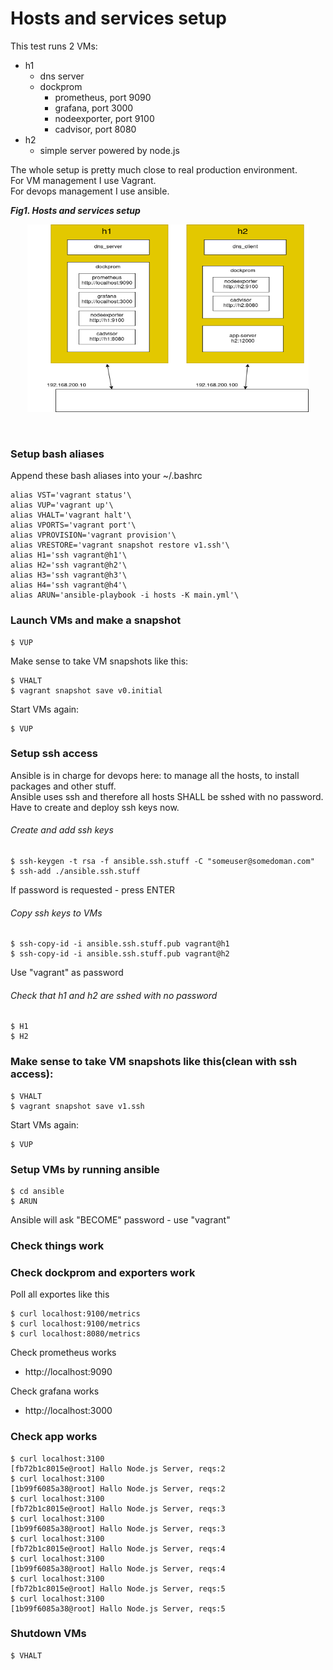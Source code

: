 # Hosts and services setup
This test runs 2 VMs:
 - h1
     - dns server
     - dockprom
         - prometheus, port 9090
         - grafana, port 3000
         - nodeexporter, port 9100
         - cadvisor, port 8080
 - h2
     - simple server powered by node.js

The whole setup is pretty much close to real production environment.\
For VM management I use Vagrant.\
For devops management I use ansible.



***Fig1. Hosts and services setup***

<p align="center">
    <img width="450" height="300" src="HostsAndServices.png">
</p>
<br>



### Setup bash aliases
Append these bash aliases into your ~/.bashrc
```
alias VST='vagrant status'\
alias VUP='vagrant up'\
alias VHALT='vagrant halt'\
alias VPORTS='vagrant port'\
alias VPROVISION='vagrant provision'\
alias VRESTORE='vagrant snapshot restore v1.ssh'\
alias H1='ssh vagrant@h1'\
alias H2='ssh vagrant@h2'\
alias H3='ssh vagrant@h3'\
alias H4='ssh vagrant@h4'\
alias ARUN='ansible-playbook -i hosts -K main.yml'\
```



### Launch VMs and make a snapshot
```
$ VUP
```
Make sense to take VM snapshots like this:
```
$ VHALT
$ vagrant snapshot save v0.initial
```
Start VMs again:
```
$ VUP
```



### Setup ssh access
Ansible is in charge for devops here: to manage all the hosts, to install packages and other stuff.\
Ansible uses ssh and therefore all hosts SHALL be sshed with no password.\
Have to create and deploy ssh keys now.



###### Create and add ssh keys
```
$ ssh-keygen -t rsa -f ansible.ssh.stuff -C "someuser@somedoman.com"
$ ssh-add ./ansible.ssh.stuff
```
If password is requested - press ENTER



###### Copy ssh keys to VMs
```
$ ssh-copy-id -i ansible.ssh.stuff.pub vagrant@h1
$ ssh-copy-id -i ansible.ssh.stuff.pub vagrant@h2
```
Use "vagrant" as password



###### Check that h1 and h2 are sshed with no password
```
$ H1
$ H2
```



### Make sense to take VM snapshots like this(clean with ssh access):
```
$ VHALT
$ vagrant snapshot save v1.ssh
```
Start VMs again:
```
$ VUP
```



### Setup VMs by running ansible
```
$ cd ansible
$ ARUN
```
Ansible will ask "BECOME" password - use "vagrant"



### Check things work



### Check dockprom and exporters work
Poll all exportes like this
```
$ curl localhost:9100/metrics
$ curl localhost:9100/metrics
$ curl localhost:8080/metrics
```



Check prometheus works
* http://localhost:9090

Check grafana works
* http://localhost:3000



### Check app works
```
$ curl localhost:3100
[fb72b1c8015e@root] Hallo Node.js Server, reqs:2
$ curl localhost:3100
[1b99f6085a38@root] Hallo Node.js Server, reqs:2
$ curl localhost:3100
[fb72b1c8015e@root] Hallo Node.js Server, reqs:3
$ curl localhost:3100
[1b99f6085a38@root] Hallo Node.js Server, reqs:3
$ curl localhost:3100
[fb72b1c8015e@root] Hallo Node.js Server, reqs:4
$ curl localhost:3100
[1b99f6085a38@root] Hallo Node.js Server, reqs:4
$ curl localhost:3100
[fb72b1c8015e@root] Hallo Node.js Server, reqs:5
$ curl localhost:3100
[1b99f6085a38@root] Hallo Node.js Server, reqs:5
```



### Shutdown VMs
```
$ VHALT
```

